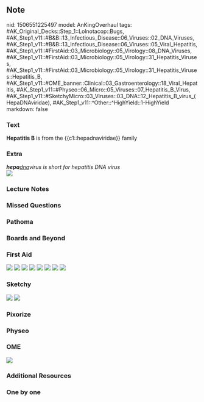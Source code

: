 ## Note
nid: 1506551225497
model: AnKingOverhaul
tags: #AK_Original_Decks::Step_1::Lolnotacop::Bugs, #AK_Step1_v11::#B&B::13_Infectious_Disease::06_Viruses::02_DNA_Viruses, #AK_Step1_v11::#B&B::13_Infectious_Disease::06_Viruses::05_Viral_Hepatitis, #AK_Step1_v11::#FirstAid::03_Microbiology::05_Virology::08_DNA_Viruses, #AK_Step1_v11::#FirstAid::03_Microbiology::05_Virology::31_Hepatitis_Viruses, #AK_Step1_v11::#FirstAid::03_Microbiology::05_Virology::31_Hepatitis_Viruses::Hepatitis_B, #AK_Step1_v11::#OME_banner::Clinical::03_Gastroenterology::18_Viral_Hepatitis, #AK_Step1_v11::#Physeo::06_Micro::05_Viruses::07_Hepatitis_B_Virus, #AK_Step1_v11::#SketchyMicro::03_Viruses::03_DNA::12_Hepatitis_B_virus_(HepaDNAviridae), #AK_Step1_v11::^Other::^HighYield::1-HighYield
markdown: false

### Text
<b>Hepatitis B</b> is from the {{c1::hepadnaviridae}} family

### Extra
<div>
  <i><b>hepa</b><u>dna</u>virus is short for hepatitis DNA
  virus</i>
</div><img src="paste-112476603548118.jpg">

### Lecture Notes


### Missed Questions


### Pathoma


### Boards and Beyond


### First Aid
<img src="tmp0sdlr2ep.png"> <img src="tmp0l_0af0d.png"> <img src=
"tmp97uudkee.png"> <img src="tmp7c9irx34.png"> <img src=
"tmpumog8ioq.png"> <img src="tmp2bock9i2.png"> <img src=
"tmpni1v64pq.png"> <img src="tmpchb8pqbe.png">

### Sketchy
<img src="paste-282192236249091.jpg"> <img src=
"paste-303eaee7617ca87395d2e776b248fcdc5a5ec256.png">

### Pixorize


### Physeo


### OME
<div class="ome-widget">
  <a href=
  "https://onlinemeded.org/spa/gastroenterology/viral-hepatitis/acquire?ref=anki">
  <img src="_OME_AnkiFlashcards_Lesson_3.png"></a>
</div>

### Additional Resources


### One by one

